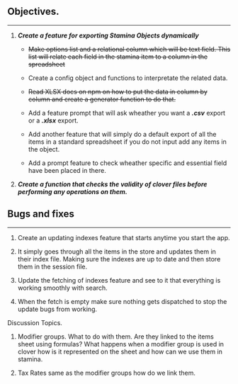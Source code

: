 ## Objectives.

---

1. **_Create a feature for exporting Stamina Objects dynamically_**
   - <strike> Make options list and a relational column which will be text field. This list will relate each field in the stamina item to a column in the spreadsheet</strike>
   - Create a config object and functions to interpretate the related data.
  
   - <strike>Read XLSX docs on npm on how to put the data in column by column and create a generator function to do that.</strike>

   - Add a feature prompt that will ask wheather you want a **_.csv_** export or a **_.xlsx_** export.

   - Add another feature that will simply do a default export of all the  items in a standard spreadsheet if you do not input add any items in the object.

   - Add a prompt feature to check wheather specific and essential field have been placed in there.
2. **_Create a function that checks the validity of clover files before performing any operations on them._**

## Bugs and fixes

---

1. Create an updating indexes feature that starts anytime you start the app.
2. It simply goes through all the items in the store and updates them in their index file. Making sure the indexes are up to date and then store them in
   the session file.

3. Update the fetching of indexes feature and see to it that everything is working smoothly with search.
4. When the fetch is empty make sure nothing gets dispatched to stop the update bugs from working.

Discussion Topics.

1. Modifier groups. What to do with them. Are they linked to the items sheet using formulas?
   What happens when a modifier group is used in clover how is it represented on the sheet and how
   can we use them in stamina.

2. Tax Rates same as the modifier groups how do we link them.
